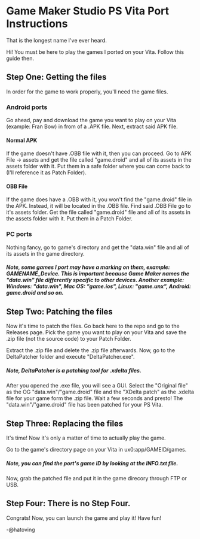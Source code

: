 # Game Maker Studio PS Vita Port Instructions
That is the longest name I've ever heard.


Hi! You must be here to play the games I ported on your Vita.
Follow this guide then.

## Step One: Getting the files
In order for the game to work properly, you'll need the game files.

### Android ports
Go ahead, pay and download the game you want to play on your Vita (example: Fran Bow) in from of a .APK file.
Next, extract said APK file.

#### Normal APK
If the game doesn't have .OBB file with it, then you can proceed.
Go to APK File -> assets and get the file called "game.droid" and all of its assets in the assets folder with it. 
Put them in a safe folder where you can come back to (I'll reference it as Patch Folder).

#### OBB File
If the game does have a .OBB with it, you won't find the "game.droid" file in the APK.
Instead, it will be located in the .OBB file. Find said .OBB File go to it's assets folder.
Get the file called "game.droid" file and all of its assets in the assets folder with it.
Put them in a Patch Folder.

### PC ports
Nothing fancy, go to game's directory and get the "data.win" file and all of its assets in the game directory.

##### Note, some games I port may have a marking on them, example: GAMENAME_Device. This is important because Game Maker names the "data.win" file differently specific to other devices. Another example: Windows: "data.win", Mac OS: "game.ios", Linux: "game.unx", Android: game.droid and so on.

## Step Two: Patching the files
Now it's time to patch the files. Go back here to the repo and go to the Releases page. Pick the game you want to play on your Vita and save the .zip file (not the source code) to your Patch Folder.

Extract the .zip file and delete the .zip file afterwards.
Now, go to the DeltaPatcher folder and execute "DeltaPatcher.exe".

##### Note, DeltaPatcher is a patching tool for .xdelta files.

After you opened the .exe file, you will see a GUI. Select the "Original file" as the OG "data.win"/"game.droid" file and the "XDelta patch" as the .xdelta file for your game form the .zip file. Wait a few seconds and presto! The "data.win"/"game.droid" file has been patched for your PS Vita.

## Step Three: Replacing the files
It's time! Now it's only a matter of time to actually play the game.

Go to the game's directory page on your Vita in ux0:app/GAMEID/games.

##### Note, you can find the port's game ID by looking at the INFO.txt file.

Now, grab the patched file and put it in the game direcory through FTP or USB.

## Step Four: There is no Step Four.
Congrats! Now, you can launch the game and play it! Have fun!

-@hatoving
